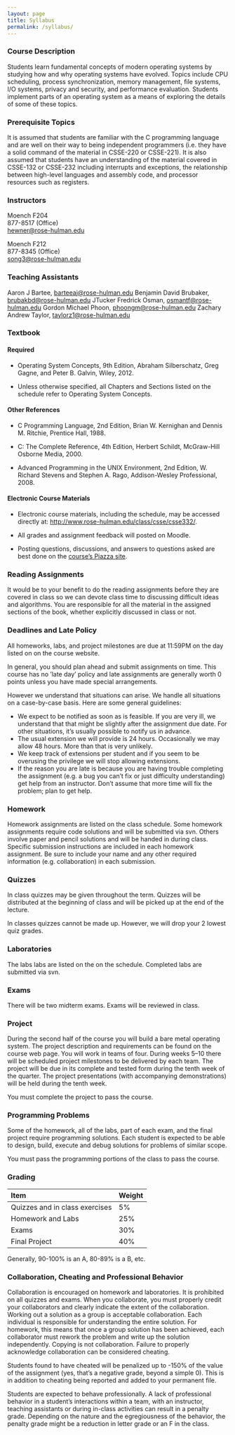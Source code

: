 ```yaml
---
layout: page
title: Syllabus
permalink: /syllabus/
---
```


### Course Description

Students learn fundamental concepts of modern operating systems by studying how and why operating systems have evolved. Topics include CPU scheduling, process synchronization, memory management, file systems, I/O systems, privacy and security, and performance evaluation. Students implement parts of an operating system as a means of exploring the details of some of these topics.

### Prerequisite Topics

It is assumed that students are familiar with the C programming language and are well on their way to being independent programmers (i.e. they have a solid command of the material in CSSE-220 or CSSE-221). It is also assumed that students have an understanding of the material covered in CSSE-132 or CSSE-232 including interrupts and exceptions, the relationship between high-level languages and assembly code, and processor resources such as registers.

### Instructors

Moench F204<br> 
877-8517 (Office)<br> 
[hewner@rose-hulman.edu](mailto:hewner@rose-hulman.edu)<br>

Moench F212<br>
877-8345 (Office)<br>
[song3@rose-hulman.edu](mailto:song3@rose-hulman.edu)<br>

### Teaching Assistants

Aaron J Bartee, barteeaj@rose-hulman.edu
Benjamin David Brubaker, brubakbd@rose-hulman.edu
JTucker Fredrick Osman, osmantf@rose-hulman.edu
Gordon Michael Phoon, phoongm@rose-hulman.edu
Zachary Andrew Taylor, taylorz1@rose-hulman.edu

### Textbook

#### Required

* Operating System Concepts, 9th Edition, Abraham Silberschatz, Greg Gagne, and Peter B. Galvin, Wiley, 2012.

* Unless otherwise specified, all Chapters and Sections listed on the schedule refer to Operating System Concepts.

#### Other References

* C Programming Language, 2nd Edition, Brian W. Kernighan and Dennis M. Ritchie, Prentice Hall, 1988.

* C: The Complete Reference, 4th Edition, Herbert Schildt, McGraw-Hill Osborne Media, 2000.

* Advanced Programming in the UNIX Environment, 2nd Edition, W. Richard Stevens and Stephen A. Rago, Addison-Wesley Professional, 2008.

#### Electronic Course Materials

* Electronic course materials, including the schedule, may be accessed directly at:
http://www.rose-hulman.edu/class/csse/csse332/.

* All grades and assignment feedback will posted on Moodle.

* Posting questions, discussions, and answers to questions asked are best done on the [course’s Piazza site](https://piazza.com/rose-hulman/spring2018/csse332/home).

### Reading Assignments

It would be to your benefit to do the reading assignments before they are covered in class so we can devote class time to discussing difficult ideas and algorithms. You are responsible for all the material in the assigned sections of the book, whether explicitly discussed in class or not.

### Deadlines and Late Policy

All homeworks, labs, and project milestones are due at 11:59PM on the day listed on on the course website.

In general, you should plan ahead and submit assignments on time. This course has no ’late day’ policy and late assignments are generally worth 0 points unless you have made special arrangements.

However we understand that situations can arise. We handle all situations on a case-by-case basis. Here are some general guidelines:

* We expect to be notified as soon as is feasible. If you are very ill, we understand that that might be slightly after the assignment due date. For other situations, it’s usually possible to notify us in advance.
* The usual extension we will provide is 24 hours. Occasionally we may allow 48 hours. More than that is very unlikely.
* We keep track of extensions per student and if you seem to be overusing the privilege we will stop allowing extensions.
* If the reason you are late is because you are having trouble completing the assignment (e.g. a bug you can’t fix or just difficulty understanding) get help from an instructor. Don’t assume that more time will fix the problem; plan to get help.

### Homework

Homework assignments are listed on the class schedule. Some homework assignments require code solutions and will be submitted via svn. Others involve paper and pencil solutions and will be handed in during class. Specific submission instructions are included in each homework assignment. Be sure to include your name and any other required information (e.g. collaboration) in each submission.

### Quizzes

In class quizzes may be given throughout the term. Quizzes will be distributed at the beginning of class and will be picked up at the end of the lecture.

In classes quizzes cannot be made up. However, we will drop your 2 lowest quiz grades.

### Laboratories

The labs labs are listed on the on the schedule. Completed labs are submitted via svn.

### Exams

There will be two midterm exams. Exams will be reviewed in class.

### Project

During the second half of the course you will build a bare metal operating system. The project description and requirements can be found on the course web page. You will work in teams of four. During weeks 5–10 there will be scheduled project milestones to be delivered by each team. The project will be due in its complete and tested form during the tenth week of the quarter. The project presentations (with accompanying demonstrations) will be held during the tenth week.

You must complete the project to pass the course.

### Programming Problems

Some of the homework, all of the labs, part of each exam, and the final project require programming solutions. Each student is expected to be able to design, build, execute and debug solutions for problems of similar scope.

You must pass the programming portions of the class to pass the course.

### Grading

Item                          | Weight
:----------------------------- |:-------
Quizzes and in class exercises|	5%
Homework and Labs|	25%
Exams|	30%
Final Project|	40%

Generally, 90-100% is an A, 80-89% is a B, etc.

### Collaboration, Cheating and Professional Behavior

Collaboration is encouraged on homework and laboratories. It is prohibited on all quizzes and exams. When you collaborate, you must properly credit your collaborators and clearly indicate the extent of the collaboration. Working out a solution as a group is acceptable collaboration. Each individual is responsible for understanding the entire solution. For homework, this means that once a group solution has been achieved, each collaborator must rework the problem and write up the solution independently. Copying is not collaboration. Failure to properly acknowledge collaboration can be considered cheating.

Students found to have cheated will be penalized up to -150% of the value of the assignment (yes, that’s a negative grade, beyond a simple 0). This is in addition to cheating being reported and added to your permanent file.

Students are expected to behave professionally. A lack of professional behavior in a student’s interactions within a team, with an instructor, teaching assistants or during in-class activities can result in a penalty grade. Depending on the nature and the egregiousness of the behavior, the penalty grade might be a reduction in letter grade or an F in the class.
